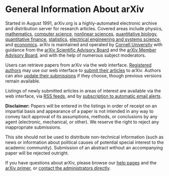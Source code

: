 General Information About arXiv
===============================

Started in August 1991, arXiv.org is a
highly-automated electronic archive and distribution server for research
articles. Covered areas include physics, [mathematics](/archive/math),
[computer science](/archive/cs), [nonlinear sciences](/archive/nlin),
[quantitative biology](/archive/q-bio), [quantitative
finance](/archive/q-fin), [statistics](/archive/stat), [electrical
engineering and systems science](/archive/eess), and
[economics](/archive/econ). arXiv is maintained and operated by 
[Cornell University](https://www.cornell.edu/) with
guidance from the [arXiv Scientific Advisory
Board](scientific_ad_board.md) and the [arXiv Member Advisory
Board](https://confluence.cornell.edu/x/NqlRF), and with the help of
numerous subject moderators.

Users can retrieve papers from arXiv via the web interface. [Registered
authors](registerhelp.md) may use our web interface to [submit their
articles](submit.md) to arXiv. Authors can also [update their
submissions](replace.md) if they choose, though previous versions
remain available.

Listings of newly submitted articles in areas of interest are available
via the web interface, via [RSS feeds](rss.md), and by [subscription
to automatic email alerts](subscribe.md).

**Disclaimer:** Papers will be entered in the listings in order of
receipt on an impartial basis and appearance of a paper is not intended
in any way to convey tacit approval of its assumptions, methods, or
conclusions by any agent (electronic, mechanical, or other). We reserve
the right to reject any inappropriate submissions.

This site should not be used to distribute non-technical information
(such as news or information about political causes of potential special
interest to the academic community). Submission of an abstract without
an accompanying paper will be rejected outright.

If you have questions about arXiv, please browse our [help pages](/help)
and the [arXiv primer](primer.md), or [contact the administrators
directly](contact.md).
